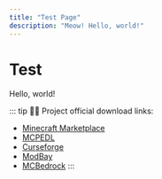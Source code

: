 ```yaml
---
title: "Test Page"
description: "Meow! Hello, world!"
---
```


# Test
Hello, world!

::: tip
👋🏻 Project official download links:
  - [Minecraft Marketplace](https://www.minecraft.net/en-us/marketplace/pdp?id=6c3a6979-dc77-41c6-b19e-0071dabedf71)
  - [MCPEDL](https://mcpedl.com/better-on-bedrock/)
  - [Curseforge](https://www.curseforge.com/minecraft-bedrock/addons/better-on-bedrock)
  - [ModBay](https://modbay.org/mods/365-better-on-bedrock.html)
  - [MCBedrock](https://www.mcbedrock.com/community/minecraft-addons/mcpe-bedrock-better-on-bedrock-beta-v1-0-0-survival-expansion/)
:::